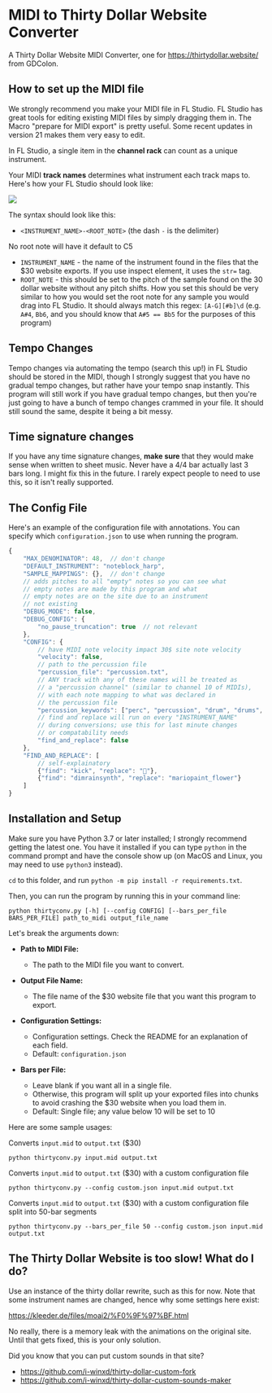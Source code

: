 # MIDI to Thirty Dollar Website Converter

A Thirty Dollar Website MIDI Converter, one for https://thirtydollar.website/ from GDColon.

## How to set up the MIDI file

We strongly recommend you make your MIDI file in FL Studio. FL Studio has great tools for editing existing MIDI files by simply dragging them in. The Macro "prepare for MIDI export" is pretty useful. Some recent updates in version 21 makes them very easy to edit.

In FL Studio, a single item in the **channel rack** can count as a unique instrument.

Your MIDI **track names** determines what instrument each track maps to. Here's how your FL Studio should look like:

![](.thirty_README_images/cc431b95.png)

The syntax should look like this:

- `<INSTRUMENT_NAME>-<ROOT_NOTE>` (the dash `-` is the delimiter)

No root note will have it default to C5

- `INSTRUMENT_NAME` - the name of the instrument found in the files that the $30 website exports. If you use inspect element, it uses the `str=` tag.
- `ROOT_NOTE` - this should be set to the pitch of the sample found on the 30 dollar website without any pitch shifts. How you set this should be very similar to how you would set the root note for any sample you would drag into FL Studio. It should always match this regex: `[A-G][#b]\d` (e.g. `A#4`, `Bb6`, and you should know that `A#5 == Bb5` for the purposes of this program)

## Tempo Changes

Tempo changes via automating the tempo (search this up!) in FL Studio should be stored in the MIDI, though I strongly suggest that you have no gradual tempo changes, but rather have your tempo snap instantly. This program will still work if you have gradual tempo changes, but then you're just going to have a bunch of tempo changes crammed in your file. It should still sound the same, despite it being a bit messy.

## Time signature changes

If you have any time signature changes, **make sure** that they would make sense when written to sheet music. Never have a 4/4 bar actually last 3 bars long. I might fix this in the future. I rarely expect people to need to use this, so it isn't really supported.

## The Config File

Here's an example of the configuration file with annotations. You can specify which `configuration.json` to use when running the program.

```js
{
    "MAX_DENOMINATOR": 48,  // don't change
    "DEFAULT_INSTRUMENT": "noteblock_harp",
    "SAMPLE_MAPPINGS": {},  // don't change
    // adds pitches to all "empty" notes so you can see what
    // empty notes are made by this program and what
    // empty notes are on the site due to an instrument
    // not existing
    "DEBUG_MODE": false,
    "DEBUG_CONFIG": {
        "no_pause_truncation": true  // not relevant
    },
    "CONFIG": {
        // have MIDI note velocity impact 30$ site note velocity
        "velocity": false,  
        // path to the percussion file
        "percussion_file": "percussion.txt",  
        // ANY track with any of these names will be treated as 
        // a "percussion channel" (similar to channel 10 of MIDIs),
        // with each note mapping to what was declared in 
        // the percussion file
        "percussion_keywords": ["perc", "percussion", "drum", "drums", "percs"], 
        // find and replace will run on every "INSTRUMENT_NAME" 
        // during conversions; use this for last minute changes
        // or compatability needs
        "find_and_replace": false  
    },
    "FIND_AND_REPLACE": [
        // self-explainatory
        {"find": "kick", "replace": "🥁"},
        {"find": "dimrainsynth", "replace": "mariopaint_flower"}
    ]
}
```

## Installation and Setup

Make sure you have Python 3.7 or later installed; I strongly recommend getting the latest one. You have it installed if you can type `python` in the command prompt and have the console show up (on MacOS and Linux, you may need to use `python3` instead).

`cd` to this folder, and run `python -m pip install -r requirements.txt`.

Then, you can run the program by running this in your command line:

```
python thirtyconv.py [-h] [--config CONFIG] [--bars_per_file BARS_PER_FILE] path_to_midi output_file_name
```

Let's break the arguments down:

- **Path to MIDI File:**
  - The path to the MIDI file you want to convert.

- **Output File Name:**
  - The file name of the $30 website file that you want this program to export.

- **Configuration Settings:**
  - Configuration settings. Check the README for an explanation of each field.
  - Default: `configuration.json`

- **Bars per File:**
  - Leave blank if you want all in a single file. 
  - Otherwise, this program will split up your exported files into chunks to avoid crashing the $30 website when you load them in.
  - Default: Single file; any value below 10 will be set to 10

Here are some sample usages:

Converts `input.mid` to `output.txt` ($30)

```
python thirtyconv.py input.mid output.txt
```

Converts `input.mid` to `output.txt` ($30) with a custom configuration file

```
python thirtyconv.py --config custom.json input.mid output.txt
```

Converts `input.mid` to `output.txt` ($30) with a custom configuration file split into 50-bar segments

```
python thirtyconv.py --bars_per_file 50 --config custom.json input.mid output.txt
```

## The Thirty Dollar Website is too slow! What do I do?

Use an instance of the thirty dollar rewrite, such as this for now. Note that some instrument names are changed, hence why some settings here exist:

https://kleeder.de/files/moai2/%F0%9F%97%BF.html

No really, there is a memory leak with the animations on the original site. Until that gets fixed, this is your only solution.

Did you know that you can put custom sounds in that site?

- https://github.com/i-winxd/thirty-dollar-custom-fork
- https://github.com/i-winxd/thirty-dollar-custom-sounds-maker


